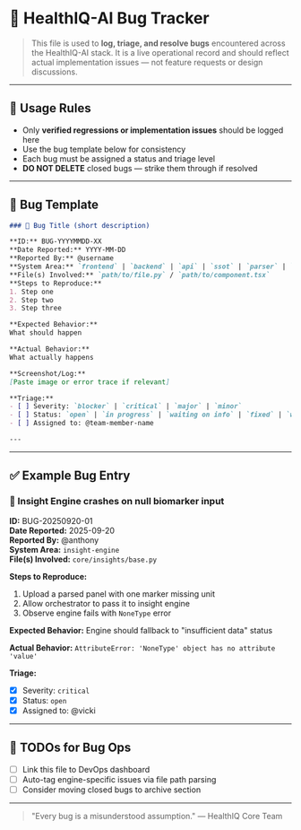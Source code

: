 # 🐞 HealthIQ-AI Bug Tracker

> This file is used to **log, triage, and resolve bugs** encountered across the HealthIQ-AI stack. It is a live operational record and should reflect actual implementation issues — not feature requests or design discussions.

---

## 📌 Usage Rules

- Only **verified regressions or implementation issues** should be logged here
- Use the bug template below for consistency
- Each bug must be assigned a status and triage level
- **DO NOT DELETE** closed bugs — strike them through if resolved

---

## 🧱 Bug Template

```md
### 🐛 Bug Title (short description)

**ID:** BUG-YYYYMMDD-XX
**Date Reported:** YYYY-MM-DD
**Reported By:** @username
**System Area:** `frontend` | `backend` | `api` | `ssot` | `parser` | `pipeline` | `orchestrator` | `cluster-engine` | `insight-engine` | `tests`
**File(s) Involved:** `path/to/file.py` / `path/to/component.tsx`
**Steps to Reproduce:**
1. Step one
2. Step two
3. Step three

**Expected Behavior:**
What should happen

**Actual Behavior:**
What actually happens

**Screenshot/Log:**
[Paste image or error trace if relevant]

**Triage:**
- [ ] Severity: `blocker` | `critical` | `major` | `minor`
- [ ] Status: `open` | `in progress` | `waiting on info` | `fixed` | `wontfix`
- [ ] Assigned to: @team-member-name

---
```

---

## ✅ Example Bug Entry

### 🐛 Insight Engine crashes on null biomarker input

**ID:** BUG-20250920-01  
**Date Reported:** 2025-09-20  
**Reported By:** @anthony  
**System Area:** `insight-engine`  
**File(s) Involved:** `core/insights/base.py`

**Steps to Reproduce:**
1. Upload a parsed panel with one marker missing unit
2. Allow orchestrator to pass it to insight engine
3. Observe engine fails with `NoneType` error

**Expected Behavior:**
Engine should fallback to "insufficient data" status

**Actual Behavior:**
`AttributeError: 'NoneType' object has no attribute 'value'`

**Triage:**
- [x] Severity: `critical`
- [x] Status: `open`
- [x] Assigned to: @vicki

---

## 🧹 TODOs for Bug Ops
- [ ] Link this file to DevOps dashboard
- [ ] Auto-tag engine-specific issues via file path parsing
- [ ] Consider moving closed bugs to archive section

---

> "Every bug is a misunderstood assumption." — HealthIQ Core Team

